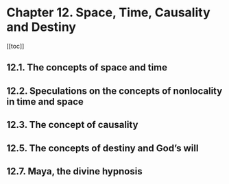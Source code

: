 # Chapter 12. Space, Time, Causality and Destiny

[[toc]]

## 12.1. The concepts of space and time




## 12.2. Speculations on the concepts of nonlocality in time and space

## 12.3. The concept of causality

## 12.5. The concepts of destiny and God’s will


## 12.7. Maya, the divine hypnosis
